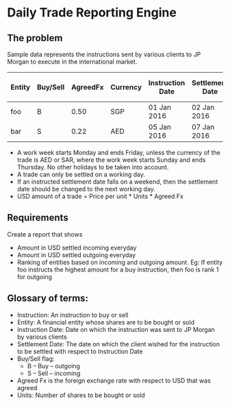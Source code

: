 # Daily Trade Reporting Engine

## The problem 
Sample data represents the instructions sent by various clients to JP Morgan to execute in the international market. 

| Entity | Buy/Sell | AgreedFx | Currency | Instruction Date | Settlement Date | Units | Price per unit |
| ------ | -------- | -------- | -------- | ---------------- | --------------- | ----- | -------------- |
|  foo   |    B     |   0.50   |   SGP    |    01 Jan 2016   |    02 Jan 2016  |  200  |     100.25     |
|  bar   |    S     |   0.22   |   AED    |    05 Jan 2016   |    07 Jan 2016  |  450  |     150.50     |

- A work week starts Monday and ends Friday, unless the currency of the trade is AED or SAR, where the work week starts Sunday and ends Thursday. No other holidays to be taken into account.
- A trade can only be settled on a working day.
- If an instructed settlement date falls on a weekend, then the settlement date should be changed to the next working day. 
- USD amount of a trade = Price per unit * Units * Agreed Fx 

## Requirements 
Create a report that shows 
- Amount in USD settled incoming everyday 
- Amount in USD settled outgoing everyday 
- Ranking of entities based on incoming and outgoing amount. Eg: If entity foo instructs the highest amount for a buy instruction, then foo is rank 1 for outgoing 

## Glossary of terms: 
- Instruction: An instruction to buy or sell 
- Entity: A financial entity whose shares are to be bought or sold 
- Instruction Date: Date on which the instruction was sent to JP Morgan by various clients 
- Settlement Date: The date on which the client wished for the instruction to be settled with respect to Instruction Date 
- Buy/Sell flag: 
     - B – Buy – outgoing 
     - S – Sell – incoming 
- Agreed Fx is the foreign exchange rate with respect to USD that was agreed 
- Units: Number of shares to be bought or sold
